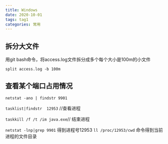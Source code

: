 ```yaml
---
title: Windows
date: 2020-10-01
tags: tag1
categories: 常用
---
```

## 拆分大文件
用git bash命令，将access.log文件拆分成多个每个大小是100m的小文件
```
split access.log -b 100m
```

## 查看某个端口占用情况

`netstat -ano | findstr 9901`

`tasklist|findstr  12953` //查看进程

`taskkill /f /t /im java.exe`// 结束进程



`netstat -lnp|grep 9901`
得到进程号12953
`ll /proc/12953/cwd` 命令得到当前进程的文件目录